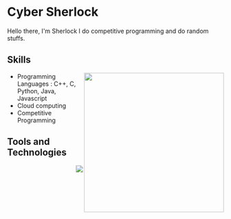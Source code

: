 # Cyber Sherlock 
Hello there, I'm Sherlock
I do competitive programming and do random stuffs. 

## Skills
<div align=right>
    <a href="https://github.com/anuraghazra/github-readme-stats">
      <img width=325 align="right" src="https://github-readme-stats.vercel.app/api/top-langs/?username=Cyber-Sherlock&theme=highcontrast&langs_count=10&layout=compact" />
    </a>
</div>

* Programming Languages : C++, C, Python, Java, Javascript
* Cloud computing
* Competitive Programming

## Tools and Technologies

<img align = "right" src="https://github-readme-stats.vercel.app/api?username=Cyber-Sherlock&&show_icons=true&title_color=ffffff&icon_color=bb2acf&text_color=daf7dc&bg_color=151515">

